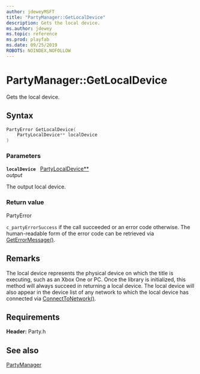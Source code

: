 ```yaml
---
author: jdeweyMSFT
title: "PartyManager::GetLocalDevice"
description: Gets the local device.
ms.author: jdewey
ms.topic: reference
ms.prod: playfab
ms.date: 09/25/2019
ROBOTS: NOINDEX,NOFOLLOW
---
```


# PartyManager::GetLocalDevice  

Gets the local device.  

## Syntax  
  
```cpp
PartyError GetLocalDevice(  
    PartyLocalDevice** localDevice  
)  
```  
  
### Parameters  
  
**`localDevice`** &nbsp; [PartyLocalDevice**](../../PartyLocalDevice/partylocaldevice.md)  
*output*  
  
The output local device.  
  
  
### Return value  
PartyError
  
```c_partyErrorSuccess``` if the call succeeded or an error code otherwise. The human-readable form of the error code can be retrieved via [GetErrorMessage()](partymanager_geterrormessage.md).
  
## Remarks  
  
The local device represents the physical device on which the title is executing, such as an Xbox One or PC. Once the library is initialized, this method will always succeed in returning a local device. The local device will also appear in the device list of any network to which the local device has connected via [ConnectToNetwork()](partymanager_connecttonetwork.md).
  
## Requirements  
  
**Header:** Party.h
  
## See also  
[PartyManager](../partymanager.md)  

  
  
